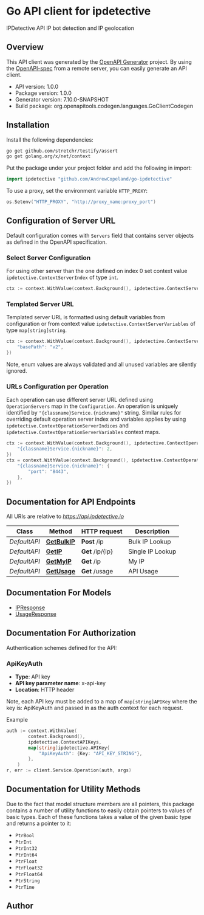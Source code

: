 # Go API client for ipdetective

IPDetective API IP bot detection and IP geolocation

## Overview
This API client was generated by the [OpenAPI Generator](https://openapi-generator.tech) project.  By using the [OpenAPI-spec](https://www.openapis.org/) from a remote server, you can easily generate an API client.

- API version: 1.0.0
- Package version: 1.0.0
- Generator version: 7.10.0-SNAPSHOT
- Build package: org.openapitools.codegen.languages.GoClientCodegen

## Installation

Install the following dependencies:

```sh
go get github.com/stretchr/testify/assert
go get golang.org/x/net/context
```

Put the package under your project folder and add the following in import:

```go
import ipdetective "github.com/AndrewCopeland/go-ipdetective"
```

To use a proxy, set the environment variable `HTTP_PROXY`:

```go
os.Setenv("HTTP_PROXY", "http://proxy_name:proxy_port")
```

## Configuration of Server URL

Default configuration comes with `Servers` field that contains server objects as defined in the OpenAPI specification.

### Select Server Configuration

For using other server than the one defined on index 0 set context value `ipdetective.ContextServerIndex` of type `int`.

```go
ctx := context.WithValue(context.Background(), ipdetective.ContextServerIndex, 1)
```

### Templated Server URL

Templated server URL is formatted using default variables from configuration or from context value `ipdetective.ContextServerVariables` of type `map[string]string`.

```go
ctx := context.WithValue(context.Background(), ipdetective.ContextServerVariables, map[string]string{
	"basePath": "v2",
})
```

Note, enum values are always validated and all unused variables are silently ignored.

### URLs Configuration per Operation

Each operation can use different server URL defined using `OperationServers` map in the `Configuration`.
An operation is uniquely identified by `"{classname}Service.{nickname}"` string.
Similar rules for overriding default operation server index and variables applies by using `ipdetective.ContextOperationServerIndices` and `ipdetective.ContextOperationServerVariables` context maps.

```go
ctx := context.WithValue(context.Background(), ipdetective.ContextOperationServerIndices, map[string]int{
	"{classname}Service.{nickname}": 2,
})
ctx = context.WithValue(context.Background(), ipdetective.ContextOperationServerVariables, map[string]map[string]string{
	"{classname}Service.{nickname}": {
		"port": "8443",
	},
})
```

## Documentation for API Endpoints

All URIs are relative to *https://api.ipdetective.io*

Class | Method | HTTP request | Description
------------ | ------------- | ------------- | -------------
*DefaultAPI* | [**GetBulkIP**](docs/DefaultAPI.md#getbulkip) | **Post** /ip | Bulk IP Lookup
*DefaultAPI* | [**GetIP**](docs/DefaultAPI.md#getip) | **Get** /ip/{ip} | Single IP Lookup
*DefaultAPI* | [**GetMyIP**](docs/DefaultAPI.md#getmyip) | **Get** /ip | My IP
*DefaultAPI* | [**GetUsage**](docs/DefaultAPI.md#getusage) | **Get** /usage | API Usage


## Documentation For Models

 - [IPResponse](docs/IPResponse.md)
 - [UsageResponse](docs/UsageResponse.md)


## Documentation For Authorization


Authentication schemes defined for the API:
### ApiKeyAuth

- **Type**: API key
- **API key parameter name**: x-api-key
- **Location**: HTTP header

Note, each API key must be added to a map of `map[string]APIKey` where the key is: ApiKeyAuth and passed in as the auth context for each request.

Example

```go
auth := context.WithValue(
		context.Background(),
		ipdetective.ContextAPIKeys,
		map[string]ipdetective.APIKey{
			"ApiKeyAuth": {Key: "API_KEY_STRING"},
		},
	)
r, err := client.Service.Operation(auth, args)
```


## Documentation for Utility Methods

Due to the fact that model structure members are all pointers, this package contains
a number of utility functions to easily obtain pointers to values of basic types.
Each of these functions takes a value of the given basic type and returns a pointer to it:

* `PtrBool`
* `PtrInt`
* `PtrInt32`
* `PtrInt64`
* `PtrFloat`
* `PtrFloat32`
* `PtrFloat64`
* `PtrString`
* `PtrTime`

## Author



